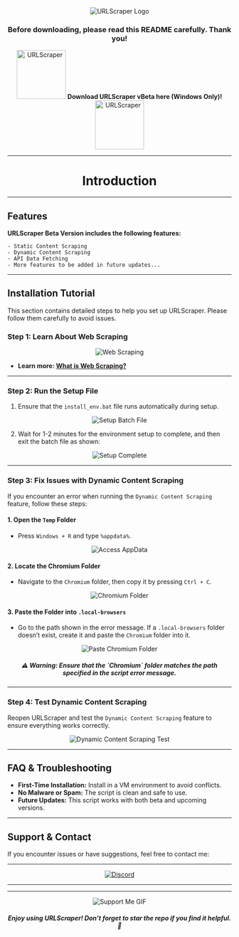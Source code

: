 <div align="center">
  <img src="https://github.com/user-attachments/assets/139da683-1edf-42d1-9f85-67a697d685e2" alt="URLScraper Logo"/>
</div>

<div align="center">
  <h3>Before downloading, please read this README carefully. Thank you!</h3>
</div>

<div align="center">
  <p>
    <img src="https://github.com/user-attachments/assets/4c9bfc8d-f196-4700-9692-0b0f2c714ea4" width="110" alt="URLScraper"/>
    <a href="https://t.me/s/urlscraper" style="text-decoration: none; font-size: 14px;">
      <b>Download URLScraper vBeta here (Windows Only)!</b>
    </a>
    <img src="https://github.com/user-attachments/assets/4c9bfc8d-f196-4700-9692-0b0f2c714ea4" width="110" alt="URLScraper"/>
  </p>
</div>

---

<div align="center">
  <h1>Introduction</h1>
</div>

---

## Features

**URLScraper Beta Version includes the following features:**
```
- Static Content Scraping
- Dynamic Content Scraping
- API Data Fetching
- More features to be added in future updates...
```

---

## Installation Tutorial

This section contains detailed steps to help you set up URLScraper. Please follow them carefully to avoid issues.

### Step 1: Learn About Web Scraping

<div align="center">
  <img src="https://github.com/user-attachments/assets/dd1ac36e-a86a-4eb9-b404-8f6e7fdbc985" alt="Web Scraping"/>
</div>

- **Learn more: [What is Web Scraping?](https://viettelidc.com.vn/tin-tuc/web-scraping-la-gi)**

---

### Step 2: Run the Setup File

1. Ensure that the `install_env.bat` file runs automatically during setup.

<div align="center">
  <img src="https://github.com/user-attachments/assets/4bc829d2-41a9-493a-933d-f4298ec2867b" alt="Setup Batch File"/>
</div>

2. Wait for 1-2 minutes for the environment setup to complete, and then exit the batch file as shown:

<div align="center">
  <img src="https://github.com/user-attachments/assets/bbd57623-53ec-4ca7-aeac-f5cf74af1753" alt="Setup Complete"/>
</div>

---

### Step 3: Fix Issues with Dynamic Content Scraping

If you encounter an error when running the `Dynamic Content Scraping` feature, follow these steps:

#### 1. Open the `Temp` Folder
- Press `Windows + R` and type `%appdata%`.

<div align="center">
  <img src="https://github.com/user-attachments/assets/f0f8de19-ed3e-45d7-b0f7-829a2413b6ef" alt="Access AppData"/>
</div>

#### 2. Locate the Chromium Folder
- Navigate to the `Chromium` folder, then copy it by pressing `Ctrl + C`.

<div align="center">
  <img src="https://github.com/user-attachments/assets/8f8b1062-1386-4d0c-b2b0-1e0db813649f" alt="Chromium Folder"/>
</div>

#### 3. Paste the Folder into `.local-browsers`
- Go to the path shown in the error message. If a `.local-browsers` folder doesn’t exist, create it and paste the `Chromium` folder into it.

<div align="center">
  <img src="https://github.com/user-attachments/assets/4c24e964-3f00-4887-b79a-421d1558fb45" alt="Paste Chromium Folder"/>
</div>

<div align="center">
  <h5>⚠ Warning: Ensure that the `Chromium` folder matches the path specified in the script error message.</h5>
</div>

---

### Step 4: Test Dynamic Content Scraping

Reopen URLScraper and test the `Dynamic Content Scraping` feature to ensure everything works correctly.

<div align="center">
  <img src="https://github.com/user-attachments/assets/da8a0ead-0205-4eca-b7e7-77abeef458fc" alt="Dynamic Content Scraping Test"/>
</div>

---

## FAQ & Troubleshooting

- **First-Time Installation:** Install in a VM environment to avoid conflicts.
- **No Malware or Spam:** The script is clean and safe to use.
- **Future Updates:** This script works with both beta and upcoming versions.

---

## Support & Contact

If you encounter issues or have suggestions, feel free to contact me:

---

<div align="center">

[![Discord](https://img.shields.io/badge/Discord-5865F2?style=for-the-badge&logo=discord&logoColor=white)](https://discord.com/users/863239313268670486)

</div>

---
---

<div align="center">
  <img src="https://github.com/user-attachments/assets/f6a6e4e5-50e6-41d1-81b8-986edaa1a30e" alt="Support Me GIF"/>
</div>

<div align="center">
  <h5>Enjoy using URLScraper! Don’t forget to star the repo if you find it helpful. 🌟</h5>
</div>


